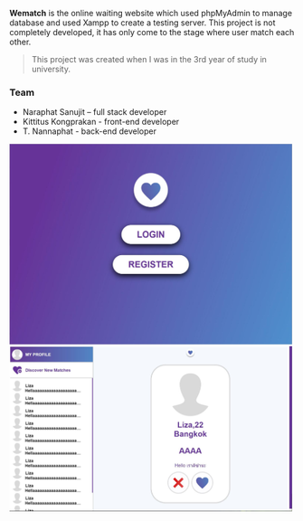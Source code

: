 **Wematch** is the online waiting website which used phpMyAdmin to manage database and used Xampp to create a testing server. This project is not completely developed, it has only come to the stage where user match each other.

> This project was created when I was in the 3rd year of study in university.

### Team

- Naraphat Sanujit – full stack developer
- Kittitus Kongprakan - front-end developer
-  T. Nannaphat - back-end developer

<img src="/project-pic.JPG" alt="project-pic" width="500">

<img src="/interface-pic.JPG" alt="project-pic" width="500">
